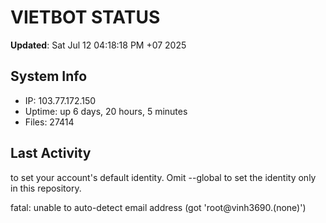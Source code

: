 # VIETBOT STATUS
**Updated**: Sat Jul 12 04:18:18 PM +07 2025

## System Info
- IP: 103.77.172.150
- Uptime: up 6 days, 20 hours, 5 minutes
- Files: 27414

## Last Activity

to set your account's default identity.
Omit --global to set the identity only in this repository.

fatal: unable to auto-detect email address (got 'root@vinh3690.(none)')
